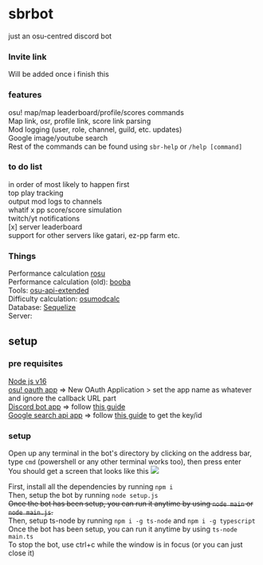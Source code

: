 # sbrbot
just an osu-centred discord bot

### Invite link
Will be added once i finish this 

### features
osu! map/map leaderboard/profile/scores commands</br>
Map link, osr, profile link, score link parsing</br>
Mod logging (user, role, channel, guild, etc. updates)</br>
Google image/youtube search </br>
Rest of the commands can be found using `sbr-help` or `/help [command]`</br>

### to do list
in order of most likely to happen first </br>
top play tracking</br>
output mod logs to channels</br>
whatif x pp score/score simulation</br>
twitch/yt notifications</br>
[x] server leaderboard</br>
support for other servers like gatari, ez-pp farm etc.</br>

### Things
Performance calculation [rosu](https://github.com/MaxOhn/rosu-pp)</br>
Performance calculation (old): [booba](https://www.npmjs.com/package/booba)</br>
Tools: [osu-api-extended](https://github.com/cyperdark/osu-api-extended)</br>
Difficulty calculation: [osumodcalc](https://www.npmjs.com/package/osumodcalculator)</br>
Database: [Sequelize](https://www.npmjs.com/package/sequelize)</br>
Server: </br>


## setup
### pre requisites
[Node js v16](https://nodejs.org/en/blog/release/v16.13.0/)</br>
[osu! oauth app](https://osu.ppy.sh/home/account/edit#new-oauth-application) => New OAuth Application > set the app name as whatever and ignore the callback URL part</br>
[Discord bot app](https://discord.com/developers/applications) => follow [this guide](https://discordjs.guide/preparations/setting-up-a-bot-application.html#creating-your-bot)</br>
[Google search api app](https://cse.google.com/cse/all) => follow [this guide](https://cdn.discordapp.com/attachments/824898253005914112/892674375646584862/HowTo.mp4) to get the key/id

### setup
Open up any terminal in the bot's directory by clicking on the address bar, type `cmd` (powershell or any other terminal works too), then press enter</br>You should get a screen that looks like this <img src=https://cdn.discordapp.com/attachments/724514625005158403/993119861649715280/unknown.png>
</br>

First, install all the dependencies by running `npm i`</br>
Then, setup the bot by running `node setup.js`</br>
~~Once the bot has been setup, you can run it anytime by using `node main` or `node main.js`.~~</br> 
Then, setup ts-node by running `npm i -g ts-node` and `npm i -g typescript`</br>
Once the bot has been setup, you can run it anytime by using `ts-node main.ts`</br>
To stop the bot, use ctrl+c while the window is in focus (or you can just close it)